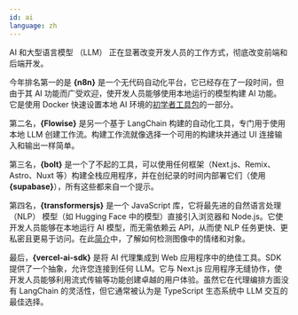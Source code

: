```yaml
---
id: ai
language: zh
---
```


AI 和大型语言模型 （LLM） 正在显著改变开发人员的工作方式，彻底改变前端和后端开发。

今年排名第一的是 **{n8n}** 是一个无代码自动化平台，它已经存在了一段时间，但由于其 AI 功能而广受欢迎，使开发人员能够使用本地运行的模型构建 AI 功能。它是使用 Docker 快速设置本地 AI 环境的[初学者工具包](https://github.com/n8n-io/self-hosted-ai-starter-kit)的一部分。

第二名，**{Flowise}** 是另一个基于 LangChain 构建的自动化工具，专门用于使用本地 LLM 创建工作流。构建工作流就像选择一个可用的构建块并通过 UI 连接输入和输出一样简单。

第三名，**{bolt}** 是一个了不起的工具，可以使用任何框架（Next.js、Remix、Astro、Nuxt 等）构建全栈应用程序，并在创纪录的时间内部署它们（使用 **{supabase}**），所有这些都来自一个提示。

第四名，**{transformersjs}** 是一个 JavaScript 库，它将最先进的自然语言处理 （NLP） 模型（如 Hugging Face 中的模型）直接引入浏览器和 Node.js。它使开发人员能够在本地运行 AI 模型，而无需依赖云 API，从而使 NLP 任务更快、更私密且更易于访问。在此[简介](https://www.raymondcamden.com/2024/12/03/using-transformersjs-for-ai-in-the-browser)中，了解如何检测图像中的情绪和对象。

最后，**{vercel-ai-sdk}** 是将 AI 代理集成到 Web 应用程序中的绝佳工具。SDK 提供了一个抽象，允许您连接到任何 LLM。它与 Next.js 应用程序无缝协作，使开发人员能够利用流式传输等功能创建卓越的用户体验。虽然它在代理编排方面没有 LangChain 的灵活性，但它通常被认为是 TypeScript 生态系统中 LLM 交互的最佳选择。
